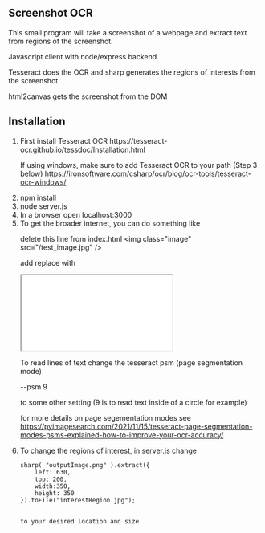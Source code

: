 <h2>Screenshot OCR</h2>
This small program will take a screenshot of a webpage and extract text from regions of the screenshot.

Javascript client with node/express backend

Tesseract does the OCR and sharp generates the regions of interests from the screenshot

html2canvas gets the screenshot from the DOM

<h2>Installation</h2>

<ol>

<li>First install Tesseract OCR 
https://tesseract-ocr.github.io/tessdoc/Installation.html

If using windows, make sure to add Tesseract OCR to your path (Step 3 below)
https://ironsoftware.com/csharp/ocr/blog/ocr-tools/tesseract-ocr-windows/
</li>
<li>npm install</li>

<li>node server.js</li>

<li>In a browser open localhost:3000</li>

<li>To get the broader internet, you can do something like

delete this line from index.html
&lt;img class="image" src="/test_image.jpg" /&gt;

add replace with
<iframe src="full url here"></iframe>

To read lines of text change the tesseract psm (page segmentation mode)

--psm 9

to some other setting (9 is to read text inside of a circle for example)

for more details on page segementation modes see
https://pyimagesearch.com/2021/11/15/tesseract-page-segmentation-modes-psms-explained-how-to-improve-your-ocr-accuracy/
</li>
<li>To change the regions of interest, in server.js change
    
    
    sharp( "outputImage.png" ).extract({
        left: 630, 
        top: 200,
        width:350,
        height: 350
    }).toFile("interestRegion.jpg");
    
    
    to your desired location and size
</li>
</ol>

